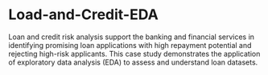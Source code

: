 # Load-and-Credit-EDA
Loan and credit risk analysis support the banking and financial services in identifying promising loan applications with high repayment potential and rejecting high-risk applicants. This case study demonstrates the application of exploratory data analysis (EDA) to assess and understand loan datasets.
